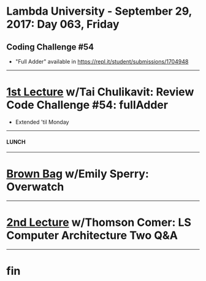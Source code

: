 # Lambda University - September 29, 2017: Day 063, Friday
## Coding Challenge #54
- "Full Adder" available in https://repl.it/student/submissions/1704948
***
# [1st Lecture](VIDEO_RECORDED_NOT_POSTED) w/Tai Chulikavit: Review Code Challenge #54: fullAdder
- Extended 'til Monday

***
#### LUNCH
***
# [Brown Bag](https://youtu.be/MslTB3ZAD7E) w/Emily Sperry: Overwatch
***
# [2nd Lecture](VIDEO_RECORDED_NOT_POSTED) w/Thomson Comer: LS Computer Architecture Two Q&A
***
# fin
